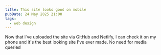 ```yaml
---
title: This site looks good on mobile
pubDate: 24 May 2025 21:00
tags:
  - web design
---
```


Now that I've uploaded the site via GitHub and Netlify, I can check it on my phone and it's the best looking site I've ever made. No need for media queries!